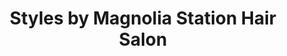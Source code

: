 ---
title: "Styles by Magnolia Station Hair Salon"
url: /kennesaw/styles-by-magnolia-station-hair-salon/
shop: hairdresser
---